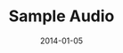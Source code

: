 ---
layout: media
title: "Sample Audio"
date: 2014-01-05
description: "Sample Audio Description"
audio: "http://www.crossroads.net/players/media/hq/htctw_03.mp3"
audio-duration: ":"
---